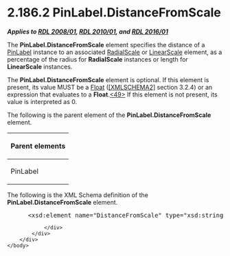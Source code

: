 <html dir="LTR" xmlns:mshelp="http://msdn.microsoft.com/mshelp" xmlns:ddue="http://ddue.schemas.microsoft.com/authoring/2003/5" xmlns:xlink="http://www.w3.org/1999/xlink" xmlns:tool="http://www.microsoft.com/tooltip">
    <head>
        <meta http-equiv="Content-Type" content="text/html; CHARSET=utf-8"></meta>
        <meta name="save" content="history"></meta>
        <title>2.186.2 PinLabel.DistanceFromScale</title>
        <xml>
            <mshelp:toctitle title="2.186.2 PinLabel.DistanceFromScale"></mshelp:toctitle>
            <mshelp:rltitle title="[MS-RDL]: PinLabel.DistanceFromScale"></mshelp:rltitle>
            <mshelp:keyword index="A" term="d2799a22-6982-4d75-8422-bafd14f5a523"></mshelp:keyword>
            <mshelp:attr name="DCSext.ContentType" value="open specification"></mshelp:attr>
            <mshelp:attr name="AssetID" value="d2799a22-6982-4d75-8422-bafd14f5a523"></mshelp:attr>
            <mshelp:attr name="TopicType" value="kbRef"></mshelp:attr>
            <mshelp:attr name="DCSext.Title" value="[MS-RDL]: PinLabel.DistanceFromScale" />
        </xml>
    </head>
    <body>
        <div id="header">
            <h1 class="heading">2.186.2 PinLabel.DistanceFromScale</h1>
        </div>
        <div id="mainSection">
            <div id="mainBody">
                <div id="allHistory" class="saveHistory"></div>
                <div id="sectionSection0" class="section" name="collapseableSection">
                    

<p><b><i>Applies to </i></b><a href="1e855f94-4617-47e4-b89e-0856c6cb420f.md"><b><i>RDL 2008/01</i></b></a><b><i>,
</i></b><a href="3428e690-a348-4ec7-8a6a-8efb42d2cdee.md"><b><i>RDL 2010/01</i></b></a><b><i>,
and </i></b><a href="52ce3983-2bfc-4e72-9359-42aaf5fe4509.md"><b><i>RDL 2016/01</i></b></a></p>

<p>The <b>PinLabel.DistanceFromScale</b> element specifies the
distance of a <a href="8a95fbbe-67d8-418f-8b2c-dc7fb18fdf6b.md">PinLabel</a>
instance to an associated <a href="86468d9f-c561-4b50-a689-5dfccfde8495.md">RadialScale</a>
or <a href="744f8b40-7ad5-4652-94a1-76ae5df59389.md">LinearScale</a> element,
as a percentage of the radius for <b>RadialScale</b> instances or length for <b>LinearScale</b>
instances. </p>

<p>The <b>PinLabel.DistanceFromScale</b> element is optional.
If this element is present, its value MUST be a <a href="c7d0946f-992e-4abc-a304-09b53e030692.md">Float</a> (<a href="https://go.microsoft.com/fwlink/?LinkId=90610">[XMLSCHEMA2]</a> section
3.2.4) or an expression that evaluates to a <b>Float</b>.<a id="Appendix_A_Target_49"></a><a href="1fe5fd87-2de5-4b2c-b762-5a4fd1373621.md#Appendix_A_49" aria-label="Product behavior note 49">&lt;49&gt;</a> If this element is not present,
its value is interpreted as 0.</p>

<p>The following is the parent element of the <b>PinLabel.DistanceFromScale</b>
element.</p>

<table>
 <thead>
  <tr>
   <th>
   <p>Parent elements</p>
   </th>
  </tr>
 </thead>
 <tr>
  <td>
  <p>PinLabel</p>
  </td>
 </tr>
</table>

<p>The following is the XML Schema definition of the <b>PinLabel.DistanceFromScale</b>
element.</p>

<dl>
<dd>
<div><pre> &lt;xsd:element name=&quot;DistanceFromScale&quot; type=&quot;xsd:string&quot; minOccurs=&quot;0&quot;&gt;
</pre></div>
</dd></dl>


                </div>
            </div>
        </div>
    </body>
</html>